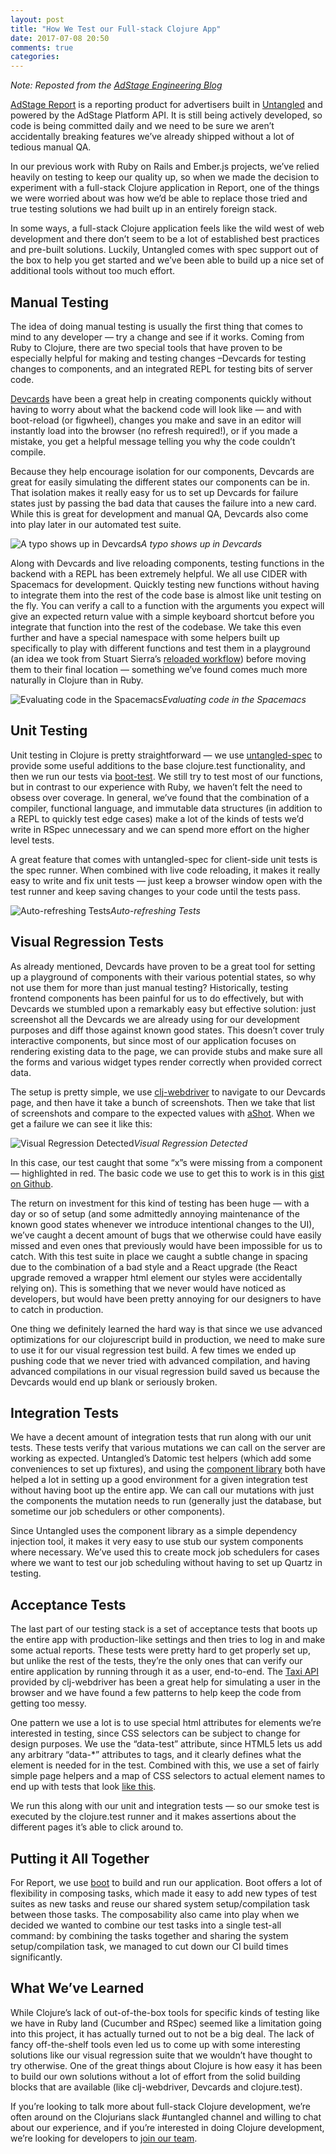 ```yaml
---
layout: post
title: "How We Test our Full-stack Clojure App"
date: 2017-07-08 20:50
comments: true
categories:
---
```



*Note: Reposted from the [AdStage Engineering Blog](https://medium.com/adstage-engineering/how-we-test-our-full-stack-clojure-app-b18d79ee9e00)*

[AdStage Report](https://www.adstage.io/reporting/) is a reporting product for advertisers built in [Untangled](http://untangled-web.github.io/untangled/) and powered by the AdStage Platform API. It is still being actively developed, so code is being committed daily and we need to be sure we aren’t accidentally breaking features we’ve already shipped without a lot of tedious manual QA.

In our previous work with Ruby on Rails and Ember.js projects, we’ve relied heavily on testing to keep our quality up, so when we made the decision to experiment with a full-stack Clojure application in Report, one of the things we were worried about was how we’d be able to replace those tried and true testing solutions we had built up in an entirely foreign stack.

In some ways, a full-stack Clojure application feels like the wild west of web development and there don’t seem to be a lot of established best practices and pre-built solutions. Luckily, Untangled comes with spec support out of the box to help you get started and we’ve been able to build up a nice set of additional tools without too much effort.

## Manual Testing

The idea of doing manual testing is usually the first thing that comes to mind to any developer — try a change and see if it works. Coming from Ruby to Clojure, there are two special tools that have proven to be especially helpful for making and testing changes –Devcards for testing changes to components, and an integrated REPL for testing bits of server code.

[Devcards](http://rigsomelight.com/devcards/#!/devdemos.core) have been a great help in creating components quickly without having to worry about what the backend code will look like — and with boot-reload (or figwheel), changes you make and save in an editor will instantly load into the browser (no refresh required!), or if you made a mistake, you get a helpful message telling you why the code couldn’t compile.

Because they help encourage isolation for our components, Devcards are great for easily simulating the different states our components can be in. That isolation makes it really easy for us to set up Devcards for failure states just by passing the bad data that causes the failure into a new card. While this is great for development and manual QA, Devcards also come into play later in our automated test suite.

![A typo shows up in Devcards](/assets/clojure-test/blog-1.png)*A typo shows up in Devcards*

Along with Devcards and live reloading components, testing functions in the backend with a REPL has been extremely helpful. We all use CIDER with Spacemacs for development. Quickly testing new functions without having to integrate them into the rest of the code base is almost like unit testing on the fly. You can verify a call to a function with the arguments you expect will give an expected return value with a simple keyboard shortcut before you integrate that function into the rest of the codebase. We take this even further and have a special namespace with some helpers built up specifically to play with different functions and test them in a playground (an idea we took from Stuart Sierra’s [reloaded workflow](http://thinkrelevance.com/blog/2013/06/04/clojure-workflow-reloaded)) before moving them to their final location — something we’ve found comes much more naturally in Clojure than in Ruby.

![Evaluating code in the Spacemacs](/assets/clojure-test/blog-2.gif)*Evaluating code in the Spacemacs*

## Unit Testing

Unit testing in Clojure is pretty straightforward — we use [untangled-spec](https://github.com/untangled-web/untangled-spec) to provide some useful additions to the base clojure.test functionality, and then we run our tests via [boot-test](https://github.com/adzerk-oss/boot-test). We still try to test most of our functions, but in contrast to our experience with Ruby, we haven’t felt the need to obsess over coverage. In general, we’ve found that the combination of a compiler, functional language, and immutable data structures (in addition to a REPL to quickly test edge cases) make a lot of the kinds of tests we’d write in RSpec unnecessary and we can spend more effort on the higher level tests.

A great feature that comes with untangled-spec for client-side unit tests is the spec runner. When combined with live code reloading, it makes it really easy to write and fix unit tests — just keep a browser window open with the test runner and keep saving changes to your code until the tests pass.

![Auto-refreshing Tests](/assets/clojure-test/blog-3.gif)*Auto-refreshing Tests*

## Visual Regression Tests

As already mentioned, Devcards have proven to be a great tool for setting up a playground of components with their various potential states, so why not use them for more than just manual testing? Historically, testing frontend components has been painful for us to do effectively, but with Devcards we stumbled upon a remarkably easy but effective solution: just screenshot all the Devcards we are already using for our development purposes and diff those against known good states. This doesn’t cover truly interactive components, but since most of our application focuses on rendering existing data to the page, we can provide stubs and make sure all the forms and various widget types render correctly when provided correct data.

The setup is pretty simple, we use [clj-webdriver](https://github.com/semperos/clj-webdriver/wiki/Introduction%3A-Taxi) to navigate to our Devcards page, and then have it take a bunch of screenshots. Then we take that list of screenshots and compare to the expected values with [aShot](https://github.com/yandex-qatools/ashot). When we get a failure we can see it like this:

![Visual Regression Detected](/assets/clojure-test/blog-4.png)*Visual Regression Detected*

In this case, our test caught that some “x”s were missing from a component — highlighted in red. The basic code we use to get this to work is in this [gist on Github](https://gist.github.com/adstage-david/864539c452f9fa54851bab09a40f09fb).

The return on investment for this kind of testing has been huge — with a day or so of setup (and some admittedly annoying maintenance of the known good states whenever we introduce intentional changes to the UI), we’ve caught a decent amount of bugs that we otherwise could have easily missed and even ones that previously would have been impossible for us to catch. With this test suite in place we caught a subtle change in spacing due to the combination of a bad style and a React upgrade (the React upgrade removed a wrapper html element our styles were accidentally relying on). This is something that we never would have noticed as developers, but would have been pretty annoying for our designers to have to catch in production.

One thing we definitely learned the hard way is that since we use advanced optimizations for our clojurescript build in production, we need to make sure to use it for our visual regression test build. A few times we ended up pushing code that we never tried with advanced compilation, and having advanced compilations in our visual regression build saved us because the Devcards would end up blank or seriously broken.

## Integration Tests

We have a decent amount of integration tests that run along with our unit tests. These tests verify that various mutations we can call on the server are working as expected. Untangled’s Datomic test helpers (which add some conveniences to set up fixtures), and using the [component library](https://github.com/stuartsierra/component) both have helped a lot in setting up a good environment for a given integration test without having boot up the entire app. We can call our mutations with just the components the mutation needs to run (generally just the database, but sometime our job schedulers or other components).

Since Untangled uses the component library as a simple dependency injection tool, it makes it very easy to use stub our system components where necessary. We’ve used this to create mock job schedulers for cases where we want to test our job scheduling without having to set up Quartz in testing.

## Acceptance Tests

The last part of our testing stack is a set of acceptance tests that boots up the entire app with production-like settings and then tries to log in and make some actual reports. These tests were pretty hard to get properly set up, but unlike the rest of the tests, they’re the only ones that can verify our entire application by running through it as a user, end-to-end. The [Taxi API](https://github.com/semperos/clj-webdriver/wiki/Taxi-API-Documentation) provided by clj-webdriver has been a great help for simulating a user in the browser and we have found a few patterns to help keep the code from getting too messy.

One pattern we use a lot is to use special html attributes for elements we’re interested in testing, since CSS selectors can be subject to change for design purposes. We use the “data-test” attribute, since HTML5 lets us add any arbitrary “data-\*” attributes to tags, and it clearly defines what the element is needed for in the test. Combined with this, we use a set of fairly simple page helpers and a map of CSS selectors to actual element names to end up with tests that look [like this](https://gist.github.com/adstage-david/d83859b62ca09d91e6347de921bfd623).

We run this along with our unit and integration tests — so our smoke test is executed by the clojure.test runner and it makes assertions about the different pages it’s able to click around to.

## Putting it All Together

For Report, we use [boot](http://boot-clj.com/) to build and run our application. Boot offers a lot of flexibility in composing tasks, which made it easy to add new types of test suites as new tasks and reuse our shared system setup/compilation task between those tasks. The composability also came into play when we decided we wanted to combine our test tasks into a single test-all command: by combining the tasks together and sharing the system setup/compilation task, we managed to cut down our CI build times significantly.

## What We’ve Learned

While Clojure’s lack of out-of-the-box tools for specific kinds of testing like we have in Ruby land (Cucumber and RSpec) seemed like a limitation going into this project, it has actually turned out to not be a big deal. The lack of fancy off-the-shelf tools even led us to come up with some interesting solutions like our visual regression suite that we wouldn’t have thought to try otherwise. One of the great things about Clojure is how easy it has been to build our own solutions without a lot of effort from the solid building blocks that are available (like clj-webdriver, Devcards and clojure.test).

If you’re looking to talk more about full-stack Clojure development, we’re often around on the Clojurians slack #untangled channel and willing to chat about our experience, and if you’re interested in doing Clojure development, we’re looking for developers to [join our team](https://angel.co/adstage/jobs?utm_source=eng-blog).
